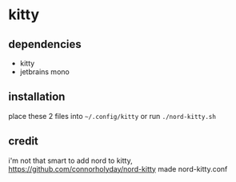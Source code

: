 # kitty
## dependencies
- kitty
- jetbrains mono
## installation
place these 2 files into `~/.config/kitty` or run `./nord-kitty.sh`
## credit 
i'm not that smart to add nord to kitty, https://github.com/connorholyday/nord-kitty made nord-kitty.conf
